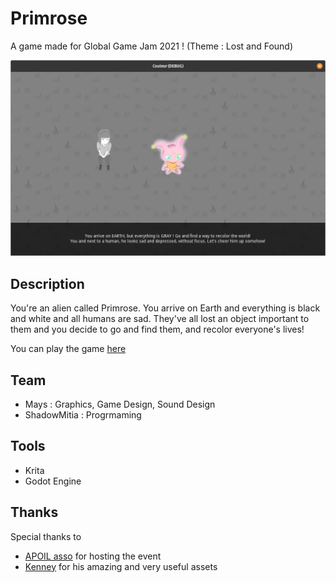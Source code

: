 # Primrose
A game made for Global Game Jam 2021 ! (Theme : Lost and Found)

![screenshot](./screenshot.png)

## Description

You're an alien called Primrose. You arrive on Earth and everything is black and white and all humans are sad. 
They've all lost an object important to them and you decide to go and find them, and recolor everyone's lives!

You can play the game [here]( 
https://shadowmitia.github.io/Primrose/)

## Team

- Mays : Graphics, Game Design, Sound Design
- ShadowMitia : Progrmaming

## Tools

- Krita
- Godot Engine

## Thanks

Special thanks to 

- [APOIL asso](https://apoil.info) for hosting the event
- [Kenney](https://kenney.nl/) for his amazing and very useful assets
